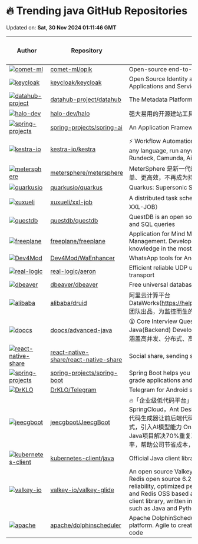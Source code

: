 # 🔥 Trending java GitHub Repositories

Updated on: **Sat, 30 Nov 2024 01:11:46 GMT**

| Author | Repository | Description | Language | ⭐ Total Stars | 🌟 Stars Today |
|--------|------------|-------------|----------|----------------|----------------|
| [![comet-ml](https://avatars.githubusercontent.com/u/98702584?s=40&v=4)](https://github.com/comet-ml) | [comet-ml/opik](https://github.com/comet-ml/opik) | Open-source end-to-end LLM Development Platform | Java | 2339 | 32 |
| [![keycloak](https://avatars.githubusercontent.com/u/2271511?s=40&v=4)](https://github.com/keycloak) | [keycloak/keycloak](https://github.com/keycloak/keycloak) | Open Source Identity and Access Management For Modern Applications and Services | Java | 23737 | 28 |
| [![datahub-project](https://avatars.githubusercontent.com/u/12566801?s=40&v=4)](https://github.com/datahub-project) | [datahub-project/datahub](https://github.com/datahub-project/datahub) | The Metadata Platform for your Data and AI Stack | Java | 9976 | 20 |
| [![halo-dev](https://avatars.githubusercontent.com/u/21301288?s=40&v=4)](https://github.com/halo-dev) | [halo-dev/halo](https://github.com/halo-dev/halo) | 强大易用的开源建站工具。 | Java | 34173 | 22 |
| [![spring-projects](https://avatars.githubusercontent.com/u/1351573?s=40&v=4)](https://github.com/spring-projects) | [spring-projects/spring-ai](https://github.com/spring-projects/spring-ai) | An Application Framework for AI Engineering | Java | 3352 | 3 |
| [![kestra-io](https://avatars.githubusercontent.com/u/2064609?s=40&v=4)](https://github.com/kestra-io) | [kestra-io/kestra](https://github.com/kestra-io/kestra) | ⚡ Workflow Automation Platform. Orchestrate & Schedule code in any language, run anywhere, 500+ plugins. Alternative to Zapier, Rundeck, Camunda, Airflow... | Java | 13587 | 173 |
| [![metersphere](https://avatars.githubusercontent.com/u/23045261?s=40&v=4)](https://github.com/metersphere) | [metersphere/metersphere](https://github.com/metersphere/metersphere) | MeterSphere 是新一代的开源持续测试工具，让软件测试工作更简单、更高效，不再成为持续交付的瓶颈。 | Java | 11705 | 3 |
| [![quarkusio](https://avatars.githubusercontent.com/u/1279749?s=40&v=4)](https://github.com/quarkusio) | [quarkusio/quarkus](https://github.com/quarkusio/quarkus) | Quarkus: Supersonic Subatomic Java. | Java | 13867 | 7 |
| [![xuxueli](https://avatars.githubusercontent.com/u/10633817?s=40&v=4)](https://github.com/xuxueli) | [xuxueli/xxl-job](https://github.com/xuxueli/xxl-job) | A distributed task scheduling framework.（分布式任务调度平台XXL-JOB） | Java | 27865 | 23 |
| [![questdb](https://avatars.githubusercontent.com/u/7276403?s=40&v=4)](https://github.com/questdb) | [questdb/questdb](https://github.com/questdb/questdb) | QuestDB is an open source time-series database for fast ingest and SQL queries | Java | 14654 | 7 |
| [![freeplane](https://avatars.githubusercontent.com/u/1558052?s=40&v=4)](https://github.com/freeplane) | [freeplane/freeplane](https://github.com/freeplane/freeplane) | Application for Mind Mapping, Knowledge Management, Project Management. Develop, organize and communicate your ideas and knowledge in the most effective way. | Java | 2666 | 0 |
| [![Dev4Mod](https://avatars.githubusercontent.com/u/15899174?s=40&v=4)](https://github.com/Dev4Mod) | [Dev4Mod/WaEnhancer](https://github.com/Dev4Mod/WaEnhancer) | WhatsApp tools for Android | Java | 465 | 1 |
| [![real-logic](https://avatars.githubusercontent.com/u/760524?s=40&v=4)](https://github.com/real-logic) | [real-logic/aeron](https://github.com/real-logic/aeron) | Efficient reliable UDP unicast, UDP multicast, and IPC message transport | Java | 7444 | 6 |
| [![dbeaver](https://avatars.githubusercontent.com/u/6398845?s=40&v=4)](https://github.com/dbeaver) | [dbeaver/dbeaver](https://github.com/dbeaver/dbeaver) | Free universal database tool and SQL client | Java | 40680 | 17 |
| [![alibaba](https://avatars.githubusercontent.com/u/1166785?s=40&v=4)](https://github.com/alibaba) | [alibaba/druid](https://github.com/alibaba/druid) | 阿里云计算平台DataWorks(https://help.aliyun.com/document_detail/137663.html) 团队出品，为监控而生的数据库连接池 | Java | 28002 | 6 |
| [![doocs](https://avatars.githubusercontent.com/u/21008209?s=40&v=4)](https://github.com/doocs) | [doocs/advanced-java](https://github.com/doocs/advanced-java) | 😮 Core Interview Questions & Answers For Experienced Java(Backend) Developers \| 互联网 Java 工程师进阶知识完全扫盲：涵盖高并发、分布式、高可用、微服务、海量数据处理等领域知识 | Java | 76458 | 26 |
| [![react-native-share](https://avatars.githubusercontent.com/u/15278828?s=40&v=4)](https://github.com/react-native-share) | [react-native-share/react-native-share](https://github.com/react-native-share/react-native-share) | Social share, sending simple data to other apps. | Java | 3672 | 1 |
| [![spring-projects](https://avatars.githubusercontent.com/u/914682?s=40&v=4)](https://github.com/spring-projects) | [spring-projects/spring-boot](https://github.com/spring-projects/spring-boot) | Spring Boot helps you to create Spring-powered, production-grade applications and services with absolute minimum fuss. | Java | 75393 | 12 |
| [![DrKLO](https://avatars.githubusercontent.com/u/7038595?s=40&v=4)](https://github.com/DrKLO) | [DrKLO/Telegram](https://github.com/DrKLO/Telegram) | Telegram for Android source | Java | 25325 | 8 |
| [![jeecgboot](https://avatars.githubusercontent.com/u/3162115?s=40&v=4)](https://github.com/jeecgboot) | [jeecgboot/JeecgBoot](https://github.com/jeecgboot/JeecgBoot) | 🔥「企业级低代码平台」前后端分离架构SpringBoot 2.x/3.x，SpringCloud，Ant Design&Vue3，Mybatis，Shiro，JWT。强大的代码生成器让前后端代码一键生成，无需写任何代码! 引领新的开发模式，引入AI模型能力 OnlineCoding->代码生成->手工MERGE，帮助Java项目解决70%重复工作，让开发更关注业务，既能快速提高效率，帮助公司节省成本，同时又不失灵活性。 | Java | 40858 | 14 |
| [![kubernetes-client](https://avatars.githubusercontent.com/u/20407524?s=40&v=4)](https://github.com/kubernetes-client) | [kubernetes-client/java](https://github.com/kubernetes-client/java) | Official Java client library for kubernetes | Java | 3613 | 3 |
| [![valkey-io](https://avatars.githubusercontent.com/u/98546660?s=40&v=4)](https://github.com/valkey-io) | [valkey-io/valkey-glide](https://github.com/valkey-io/valkey-glide) | An open source Valkey client library that supports Valkey and Redis open source 6.2, 7.0 and 7.2. Valkey GLIDE is designed for reliability, optimized performance, and high-availability, for Valkey and Redis OSS based applications. GLIDE is a multi language client library, written in Rust with programming language bindings, such as Java and Python | Java | 276 | 3 |
| [![apache](https://avatars.githubusercontent.com/u/28628088?s=40&v=4)](https://github.com/apache) | [apache/dolphinscheduler](https://github.com/apache/dolphinscheduler) | Apache DolphinScheduler is the modern data orchestration platform. Agile to create high performance workflow with low-code | Java | 12931 | 6 |
